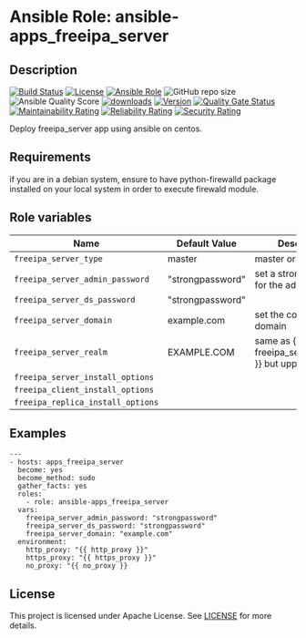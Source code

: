 # Ansible Role: ansible-apps_freeipa_server


## Description

[![Build Status](https://travis-ci.com/lotusnoir/ansible-apps_freeipa_server.svg?branch=master?style=flat)](https://travis-ci.com/lotusnoir/ansible-apps_freeipa_server)
[![License](https://img.shields.io/badge/license-Apache--2.0-brightgreen?style=flat)](https://opensource.org/licenses/Apache-2.0)
[![Ansible Role](https://img.shields.io/badge/galaxy-apps_freeipa_server-purple?style=flat)](https://galaxy.ansible.com/lotusnoir/apps_freeipa_server)
![GitHub repo size](https://img.shields.io/github/repo-size/lotusnoir/ansible-apps_freeipa_server?color=orange&style=flat)
![Ansible Quality Score](https://img.shields.io/ansible/quality/52300)
[![downloads](https://img.shields.io/ansible/role/d/52300)](https://galaxy.ansible.com/lotusnoir/apps_freeipa_server)
[![Version](https://img.shields.io/github/release/lotusnoir/ansible-apps_freeipa_server.svg)](https://github.com/lotusnoir/ansible-apps_freeipa_server/releases/)
[![Quality Gate Status](https://sonarcloud.io/api/project_badges/measure?project=lotusnoir_ansible-apps_freeipa_server&metric=alert_status)](https://sonarcloud.io/dashboard?id=lotusnoir_ansible-apps_freeipa_server)
[![Maintainability Rating](https://sonarcloud.io/api/project_badges/measure?project=lotusnoir_ansible-apps_freeipa_server&metric=sqale_rating)](https://sonarcloud.io/dashboard?id=lotusnoir_ansible-apps_freeipa_server)
[![Reliability Rating](https://sonarcloud.io/api/project_badges/measure?project=lotusnoir_ansible-apps_freeipa_server&metric=reliability_rating)](https://sonarcloud.io/dashboard?id=lotusnoir_ansible-apps_freeipa_server)
[![Security Rating](https://sonarcloud.io/api/project_badges/measure?project=lotusnoir_ansible-apps_freeipa_server&metric=security_rating)](https://sonarcloud.io/dashboard?id=lotusnoir_ansible-apps_freeipa_server)

Deploy freeipa_server app using ansible on centos.

## Requirements

if you are in a debian system, ensure to have python-firewalld package installed on your local system in order to execute firewald module.

## Role variables

| Name           | Default Value | Description                        |
| -------------- | ------------- | -----------------------------------|
| `freeipa_server_type` | master | master or replica |
| `freeipa_server_admin_password` | "strongpassword" | set a strong password for the admin access |
| `freeipa_server_ds_password` | "strongpassword" | |
| `freeipa_server_domain` | example.com | set the company domain|
| `freeipa_server_realm` | EXAMPLE.COM | same as {{ freeipa_server_domain }} but upper |
| `freeipa_server_install_options` | | |
| `freeipa_client_install_options` | | |
| `freeipa_replica_install_options` | | |

## Examples

	---
	- hosts: apps_freeipa_server
	  become: yes
	  become_method: sudo
	  gather_facts: yes
	  roles:
	    - role: ansible-apps_freeipa_server
	  vars:
        freeipa_server_admin_password: "strongpassword"
        freeipa_server_ds_password: "strongpassword"
        freeipa_server_domain: "example.com"
	  environment: 
	    http_proxy: "{{ http_proxy }}"
	    https_proxy: "{{ https_proxy }}"
	    no_proxy: "{{ no_proxy }}


## License

This project is licensed under Apache License. See [LICENSE](/LICENSE) for more details.
